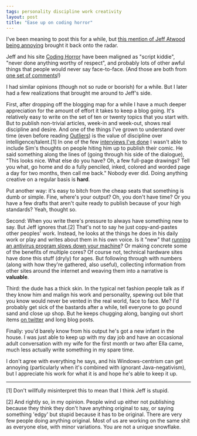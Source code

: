 ```yaml
---
tags: personality discipline work creativity
layout: post
title: "Ease up on coding horror"
---
```




<p>I've been meaning to post this for a while, but <a
href="http://www.reddit.com/r/programming/comments/8fgf4/dear_fellow_rubyists_or_how_to_repel_women_from/c096h3q">this
mention of Jeff Atwood being annoying</a> brought it back onto
the radar.</p>

<p>Jeff and his site <a
href="http://www.codinghorror.com/blog/">Coding Horror</a> have
been maligned as "script kiddie", "never done anything worthy of
respect", and probably lots of other awful things that people
would never say face-to-face. (And those are both from <a
href="http://www.reddit.com/r/programming/comments/798ss/whats_with_all_the_coding_horror_hate/">one
set of comments</a>!)</p>

<p>I had similar opinions (though not so rude or boorish) for a
while. But I later had a few realizations that brought me around
to Jeff's side.</p>

<p>First, after dropping off the blogging map for a while I have
a much deeper appreciation for the amount of effort it takes to
keep a blog going. It's relatively easy to write on the set of
ten or twenty topics that you start with. But to publish
non-trivial articles, week-in and week-out, shows real discipline
and desire. And one of the things I've grown to understand over
time (even before reading <a
href="http://www.amazon.com/Outliers-Story-Success-Malcolm-Gladwell/dp/0316017922/">Outliers</a>)
is the value of discipline over intelligence/talent.[1] In one of the few
<a href="http://www.cwinters.com/writing/pittnews/sim.html">interviews
I've done</a> I wasn't able to include Sim's thoughts on people
hiting him up to publish their comic. He said something along the
lines of (going through his side of the dialogue), "This looks
nice. What else do you have? Oh, a few full-page drawings? Tell
you what, go home and do a fully penciled, inked, colored and
worded page a day for two months, then call me back." Nobody ever
did. Doing anything creative on a regular basis is
<b>hard</b>.</p>

<p>Put another way: it's easy to bitch from the cheap seats that
something is dumb or simple. Fine, where's your output? Oh, you
don't have time? Or you have a few drafts that aren't quite ready
to publish because of your high standards? Yeah, thought so.</p>

<p>Second: When you write there's pressure to always have
something new to say. But Jeff ignores that.[2] That's not to say he just
copy-and-pastes other peoples' work. Instead, he looks at the things he
does in his daily work or play and writes about them in his own
voice. Is it "new" that 
<a href="http://www.codinghorror.com/blog/archives/000803.html">running
an antivirus program slows down your machine</a>? Or making
concrete some of the benefits of multiple cores? Of course not,
technical hardware sites have done this stuff (dryly) for ages. But
following through with numbers (along with how they're gathered,
also useful), collecting information from other sites around the
internet and weaving them into a narrative is
<b>valuable</b>.</p>

<p>Third: the dude has a thick skin. In the typical net fashion
people talk as if they know him and malign his work and
personality, spewing out bile that you know would never be vented
in the real world, face to face. Me? I'd probably get sick of the
bastards after a while, tell everyone to go pound sand and close
up shop. But he keeps chugging along, banging out short items 
<a href="http://twitter.com/codinghorror">on twitter</a> and long
blog posts.</p>

<p>Finally: you'd barely know from his output he's got a new
infant in the house. I was just able to keep up with my day job
and have an occasional adult conversation with my wife for the
first month or two after Ella came, much less actually write
something in my spare time.</p>

<p>I don't agree with everything he says, and his
Windows-centrism can get annoying (particularly when it's
combined with ignorant Java-negativism), but I appreciate his
work for what it is and hope he's able to keep it up.</p>

<hr noshade="noshade" />

<p>[1] Don't willfully misinterpret this to mean that I think
Jeff is stupid.</p>

<p>[2] And rightly so, in my opinion. People wind up either not
publishing because they think they don't have anything original
to say, or saying something 'edgy' but stupid because it has to
be original. There are very few people doing anything
original. Most of us are working on the same shit as everyone
else, with minor variations. You are not a unique snowflake.</p>





